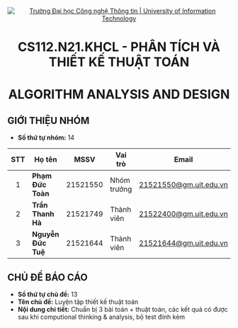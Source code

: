 <!-- Banner -->
<p align="center">
  <a href="https://www.uit.edu.vn/" title="Trường Đại học Công nghệ Thông tin" style="border: none;">
    <img src="https://i.imgur.com/WmMnSRt.png" alt="Trường Đại học Công nghệ Thông tin | University of Information Technology">
  </a>
</p>

<!-- Title -->
<h1 align="center"><b>CS112.N21.KHCL - PHÂN TÍCH VÀ THIẾT KẾ THUẬT TOÁN</b></h1>
<h1 align="center"><b>ALGORITHM ANALYSIS AND DESIGN</b></h1>


## GIỚI THIỆU NHÓM
* **Số thứ tự nhóm:** 14

| STT   | Họ tên                 | MSSV       | Vai trò     | Email                  | 
| :---: | ---                    | ---        | ---         | ---                    | 
| 1     | <strong>  Phạm Đức Toàn </strong>  | 21521550   | Nhóm trưởng | 21521550@gm.uit.edu.vn |            
| 2     |<strong> Trần Thanh Hà   | 21521749   | Thành viên  | 21522400@gm.uit.edu.vn | 
| 3     | <strong> Nguyễn Đức Tuệ         | 21521644   | Thành viên  | 21521644@gm.uit.edu.vn | 
  
  
  ## CHỦ ĐỀ BÁO CÁO
* **Số thứ tự chủ đề:** 13
* **Tên chủ đề:**  Luyện tập thiết kế thuật toán
* **Nội dung chi tiết:** Chuẩn bị 3 bài toán + thuật toán, các kết quả có được sau khi computional thinking & analysis, bộ test đính kèm
